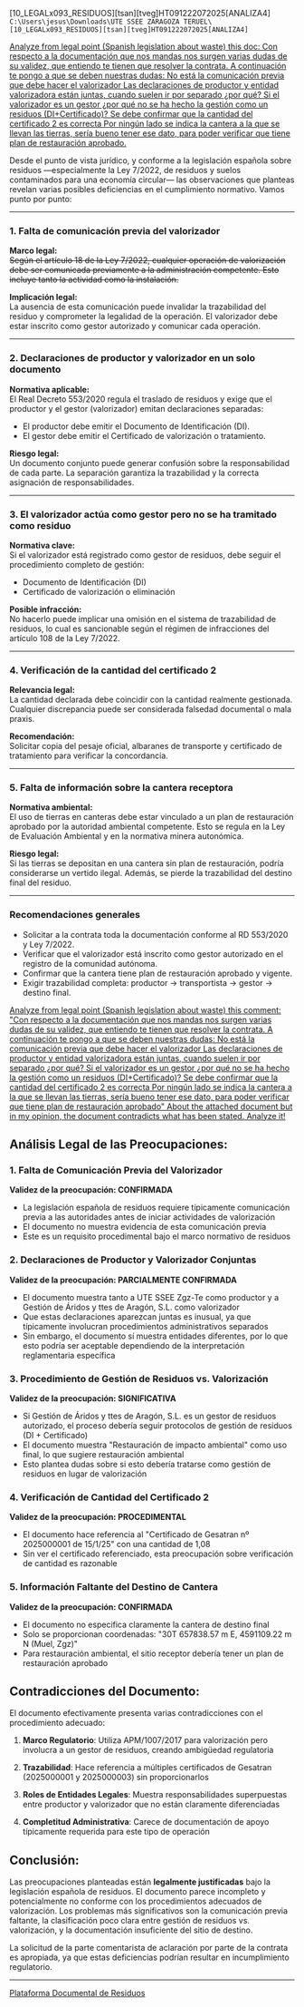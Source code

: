 [10_LEGALx093_RESIDUOS][tsan][tveg]HT091222072025[ANALIZA4]
`C:\Users\jesus\Downloads\UTE SSEE ZARAGOZA TERUEL\[10_LEGALx093_RESIDUOS][tsan][tveg]HT091222072025[ANALIZA4]`

[Analyze from legal point (Spanish legislation about waste) this doc: Con respecto a la documentación que nos mandas nos surgen varias dudas de su validez, que entiendo te tienen que resolver la contrata. A continuación te pongo a que se deben nuestras dudas: No está la comunicación previa que debe hacer el valorizador Las declaraciones de productor y entidad valorizadora están juntas, cuando suelen ir por separado ¿por qué? Si el valorizador es un gestor ¿por qué no se ha hecho la gestión como un residuos (DI+Certificado)? Se debe confirmar que la cantidad del certificado 2 es correcta Por ningún lado se indica la cantera a la que se llevan las tierras, sería bueno tener ese dato, para poder verificar que tiene plan de restauración aprobado.](https://copilot.microsoft.com/shares/4sYDVzcX76K4f4GSPBKwP)

Desde el punto de vista jurídico, y conforme a la legislación española sobre residuos —especialmente la Ley 7/2022, de residuos y suelos contaminados para una economía circular— las observaciones que planteas revelan varias posibles deficiencias en el cumplimiento normativo. Vamos punto por punto:

---

### 1. Falta de comunicación previa del valorizador
**Marco legal:**  
~~Según el artículo 18 de la Ley 7/2022, cualquier operación de valorización debe ser comunicada previamente a la administración competente. Esto incluye tanto la actividad como la instalación.~~ 

**Implicación legal:**  
La ausencia de esta comunicación puede invalidar la trazabilidad del residuo y comprometer la legalidad de la operación. El valorizador debe estar inscrito como gestor autorizado y comunicar cada operación. 

---

### 2. Declaraciones de productor y valorizador en un solo documento
**Normativa aplicable:**  
El Real Decreto 553/2020 regula el traslado de residuos y exige que el productor y el gestor (valorizador) emitan declaraciones separadas:  
- El productor debe emitir el Documento de Identificación (DI).  
- El gestor debe emitir el Certificado de valorización o tratamiento.

**Riesgo legal:**  
Un documento conjunto puede generar confusión sobre la responsabilidad de cada parte. La separación garantiza la trazabilidad y la correcta asignación de responsabilidades.

---

### 3. El valorizador actúa como gestor pero no se ha tramitado como residuo
**Normativa clave:**  
Si el valorizador está registrado como gestor de residuos, debe seguir el procedimiento completo de gestión:  
- Documento de Identificación (DI)  
- Certificado de valorización o eliminación

**Posible infracción:**  
No hacerlo puede implicar una omisión en el sistema de trazabilidad de residuos, lo cual es sancionable según el régimen de infracciones del artículo 108 de la Ley 7/2022.

---

### 4. Verificación de la cantidad del certificado 2
**Relevancia legal:**  
La cantidad declarada debe coincidir con la cantidad realmente gestionada. Cualquier discrepancia puede ser considerada falsedad documental o mala praxis.

**Recomendación:**  
Solicitar copia del pesaje oficial, albaranes de transporte y certificado de tratamiento para verificar la concordancia.

---

### 5. Falta de información sobre la cantera receptora
**Normativa ambiental:**  
El uso de tierras en canteras debe estar vinculado a un plan de restauración aprobado por la autoridad ambiental competente. Esto se regula en la Ley de Evaluación Ambiental y en la normativa minera autonómica.

**Riesgo legal:**  
Si las tierras se depositan en una cantera sin plan de restauración, podría considerarse un vertido ilegal. Además, se pierde la trazabilidad del destino final del residuo.

---

### Recomendaciones generales
- Solicitar a la contrata toda la documentación conforme al RD 553/2020 y Ley 7/2022.
- Verificar que el valorizador está inscrito como gestor autorizado en el registro de la comunidad autónoma.
- Confirmar que la cantera tiene plan de restauración aprobado y vigente.
- Exigir trazabilidad completa: productor → transportista → gestor → destino final.

[Analyze from legal point (Spanish legislation about waste) this comment: "Con respecto a la documentación que nos mandas nos surgen varias dudas de su validez, que entiendo te tienen que resolver la contrata. A continuación te pongo a que se deben nuestras dudas: No está la comunicación previa que debe hacer el valorizador Las declaraciones de productor y entidad valorizadora están juntas, cuando suelen ir por separado ¿por qué? Si el valorizador es un gestor ¿por qué no se ha hecho la gestión como un residuos (DI+Certificado)? Se debe confirmar que la cantidad del certificado 2 es correcta Por ningún lado se indica la cantera a la que se llevan las tierras, sería bueno tener ese dato, para poder verificar que tiene plan de restauración aprobado" About the attached document but in my opinion, the document contradicts what has been stated. Analyze it!](https://claude.ai/share/0e46e72d-b10f-4b7f-982d-162b911f5c2d)

## Análisis Legal de las Preocupaciones:

### 1. **Falta de Comunicación Previa del Valorizador**
**Validez de la preocupación: CONFIRMADA**
- La legislación española de residuos requiere típicamente comunicación previa a las autoridades antes de iniciar actividades de valorización
- El documento no muestra evidencia de esta comunicación previa
- Este es un requisito procedimental bajo el marco normativo de residuos

### 2. **Declaraciones de Productor y Valorizador Conjuntas**
**Validez de la preocupación: PARCIALMENTE CONFIRMADA**
- El documento muestra tanto a UTE SSEE Zgz-Te como productor y a Gestión de Áridos y ttes de Aragón, S.L. como valorizador
- Que estas declaraciones aparezcan juntas es inusual, ya que típicamente involucran procedimientos administrativos separados
- Sin embargo, el documento sí muestra entidades diferentes, por lo que esto podría ser aceptable dependiendo de la interpretación reglamentaria específica

### 3. **Procedimiento de Gestión de Residuos vs. Valorización**
**Validez de la preocupación: SIGNIFICATIVA**
- Si Gestión de Áridos y ttes de Aragón, S.L. es un gestor de residuos autorizado, el proceso debería seguir protocolos de gestión de residuos (DI + Certificado)
- El documento muestra "Restauración de impacto ambiental" como uso final, lo que sugiere restauración ambiental
- Esto plantea dudas sobre si esto debería tratarse como gestión de residuos en lugar de valorización

### 4. **Verificación de Cantidad del Certificado 2**
**Validez de la preocupación: PROCEDIMENTAL**
- El documento hace referencia al "Certificado de Gesatran nº 2025000001 de 15/1/25" con una cantidad de 1,08
- Sin ver el certificado referenciado, esta preocupación sobre verificación de cantidad es razonable

### 5. **Información Faltante del Destino de Cantera**
**Validez de la preocupación: CONFIRMADA**
- El documento no especifica claramente la cantera de destino final
- Solo se proporcionan coordenadas: "30T 657838.57 m E, 4591109.22 m N (Muel, Zgz)"
- Para restauración ambiental, el sitio receptor debería tener un plan de restauración aprobado

## Contradicciones del Documento:

El documento efectivamente presenta varias contradicciones con el procedimiento adecuado:

1. **Marco Regulatorio**: Utiliza APM/1007/2017 para valorización pero involucra a un gestor de residuos, creando ambigüedad regulatoria

2. **Trazabilidad**: Hace referencia a múltiples certificados de Gesatran (2025000001 y 2025000003) sin proporcionarlos

3. **Roles de Entidades Legales**: Muestra responsabilidades superpuestas entre productor y valorizador que no están claramente diferenciadas

4. **Completitud Administrativa**: Carece de documentación de apoyo típicamente requerida para este tipo de operación

## Conclusión:

Las preocupaciones planteadas están **legalmente justificadas** bajo la legislación española de residuos. El documento parece incompleto y potencialmente no conforme con los procedimientos adecuados de valorización. Los problemas más significativos son la comunicación previa faltante, la clasificación poco clara entre gestión de residuos vs. valorización, y la documentación insuficiente del sitio de destino.

La solicitud de la parte comentarista de aclaración por parte de la contrata es apropiada, ya que estas deficiencias podrían resultar en incumplimiento regulatorio.


----
[Plataforma Documental de Residuos ](https://aplicaciones2.aragon.es/pdr/pdr_pub/residuos/informacionAmbiental/busquedaNimas)

